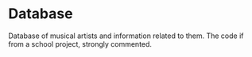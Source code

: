 # Database
Database of musical artists and information related to them. The code if from a school project, strongly commented. 
